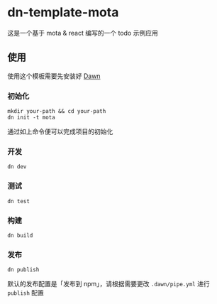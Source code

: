 # dn-template-mota

这是一个基于 mota & react 编写的一个 todo 示例应用

## 使用

使用这个模板需要先安装好 [Dawn](https://github.com/alibaba/dawn)

### 初始化
```
mkdir your-path && cd your-path
dn init -t mota
```

通过如上命令便可以完成项目的初始化

### 开发
```
dn dev
```

### 测试
```
dn test
```

### 构建
```
dn build
```

### 发布
```
dn publish
```

默认的发布配置是「发布到 npm」，请根据需要更改 `.dawn/pipe.yml` 进行 `publish` 配置